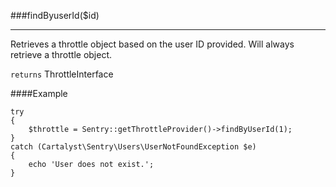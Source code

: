 <a id="findByUserId"></a>
###findByuserId($id)

----------

Retrieves a throttle object based on the user ID provided. Will always retrieve a throttle object.

`returns` ThrottleInterface

####Example

	try
	{
		$throttle = Sentry::getThrottleProvider()->findByUserId(1);
	}
	catch (Cartalyst\Sentry\Users\UserNotFoundException $e)
	{
		echo 'User does not exist.';
	}